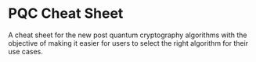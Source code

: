 # PQC Cheat Sheet
A cheat sheet for the new post quantum cryptography algorithms with the objective of making it easier for users to select the right algorithm for their use cases.
